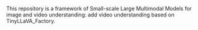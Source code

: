 This repository is a framework of Small-scale Large Multimodal Models for image and video understanding: add video understanding based on TinyLLaVA_Factory.
